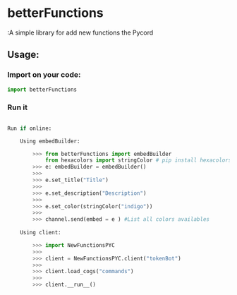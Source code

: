 # betterFunctions

:A simple library for add new functions the Pycord

## Usage:
### Import on your code:

```python
import betterFunctions
```
### Run it
```python

Run if online:

    Using embedBuilder:

        >>> from betterFunctions import embedBuilder
            from hexacolors import stringColor # pip install hexacolors for use this
        >>> e: embedBuilder = embedBuilder()
        >>>
        >>> e.set_title("Title")
        >>>
        >>> e.set_description("Description")
        >>>
        >>> e.set_color(stringColor("indigo"))
        >>>
        >>> channel.send(embed = e ) #List all colors availables
    
    Using client:

        >>> import NewFunctionsPYC
        >>>
        >>> client = NewFunctionsPYC.client("tokenBot")
        >>>
        >>> client.load_cogs("commands")
        >>>
        >>> client.__run__()
        
```
